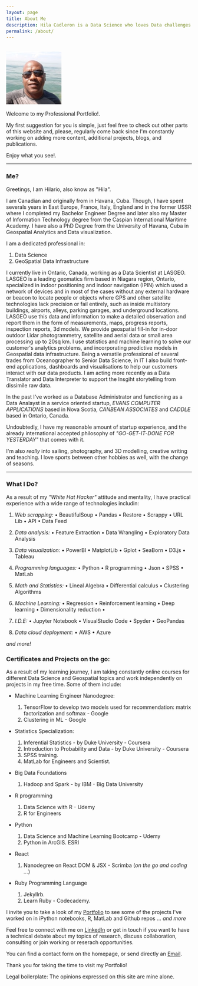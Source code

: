 ```yaml
---
layout: page
title: About Me
description: Hila Cadleron is a Data Science who loves Data challenges and open source. His motto is "What is the cause of the issues?"
permalink: /about/
---
```

<br>

<img src="/public/biopic.jpg" class="avatar-round"/>

<p class="message">
  Welcome to my Professional Portfolio!. </p>
   
  My first suggestion for you is simple, just feel free to check out other parts of this website and, please, regularly come back since I'm constantly working on adding more content, additional projects, blogs, and publications. 
  
 Enjoy what you see!.



 <hr>

### Me?

Greetings, I am Hilario, also know as "Hila".

I am Canadian and originally from in Havana, Cuba. Though, I have spent severals years in East Europe, France, Italy, England and in the former USSR where I completed my Bachelor Engineer Degree and later also my Master of Information Technology degree from the Caspian International Maritime Academy. I have also a PhD Degree from the University of Havana, Cuba in Geospatial Analytics and Data visualization.

I am a dedicated professional in: 

 1. Data Science 
 2. GeoSpatial Data Infrastructure

I currently live in Ontario, Canada, working as a Data Scientist at LASGEO. LASGEO is a leading geomatics firm based in Niagara region, Ontario, specialized in indoor positioning and indoor navigation (IPIN) which used a network of devices and in most of the cases without any external hardware or beacon to locate people or objects where GPS and other satellite technologies lack precision or fail entirely, such as inside multistory buildings, airports, alleys, parking garages, and underground locations. LASGEO use this data and information to make a detailed observation and report them in the form of measurements, maps, progress reports, inspection reports, 3d models. We provide geospatial fill-in for in-door outdoor Lidar photogrammetry, satellite and aerial data or small area processing up to 20sq km. I use statistics and machine learning to solve our customer's analytics problems, and incorporating predictive models in Geospatial data infrastructure. Being a versatile professional of several trades from Oceanographer to Senior Data Science, in IT I also build front-end applications, dashboards and visualisations to help our customers interact with our data products. I am acting more recently as a Data Translator and Data Interpreter to support the Insgiht storytelling from dissimile raw data. 

In the past I've worked as a Database Administrator and functioning as a Data Analayst in a service oriented startup, <em>EVANS COMPUTER APPLICATIONS</em> based in Nova Scotia, <em>CANBEAN ASSOCIATES</em> and <em>CADDLE</em> based in Ontario, Canada.

Undoubtedly, I have my reasonable amount of startup experience, and the already international accepted philosophy of <em>"GO-GET-IT-DONE FOR YESTERDAY"</em> that comes with it.

I'm also <em>really</em> into sailing, photography, and 3D modelling, creative writing and teaching. I love sports between other hobbies as well, with the change of seasons.

<hr>

### What I Do?

As a result of my <em>"White Hat Hacker"</em> attitude and mentality, I have practical experience with a wide range of technologies includin:

1. <em>Web scrapping:</em>  • BeautifulSoup • Pandas • Restore • Scrappy • URL Lib • API • Data Feed

2. <em>Data analysis:</em> • Feature Extraction • Data Wrangling • Exploratory Data Analysis

3. <em>Data visualization:</em>  • PowerBI • MatplotLib • Gplot • SeaBorn • D3.js • Tableau

4. <em>Programming languages:</em>  • Python •  R programming •  Json •  SPSS  •  MatLab

5. <em>Math and Statistics:</em>  • Lineal Algebra •  Differential calculus •  Clustering Algorithms

6. <em>Machine Learning:</em>  • Regression •  Reinforcement learning •  Deep learning •  Dimensionality reduction •  

7. <em>I.D.E:</em>  • Jupyter Notebook •  VisualStudio Code •  Spyder •  GeoPandas

8. <em>Data cloud deployment:</em>  • AWS •  Azure 

<em>and more!</em>


### Certificates and Projects on the go:

As a result of my learning journey, I am taking constantly online courses for different Data Science and Geospatial topics and work independently on projects in my free time. Some of them include:

* Machine Learning Engineer Nanodegree: 
    1. TensorFlow to develop two models used for recommendation: matrix factorization and softmax - Google
    2. Clustering in ML - Google

* Statistics Specialization: 
    1. Inferential Statistics - by Duke University - Coursera
    2. Introduction to Probability and Data - by Duke University - Coursera
    3. SPSS training.
    4. MatLab for Engineers and Scientist.
    
* Big Data Foundations
    1. Hadoop and Spark - by IBM - Big Data University

* R programming 
    1. Data Science with R - Udemy
    2. R for Engineers

* Python
    1. Data Science and Machine Learning Bootcamp - Udemy
    2. Python in ArcGIS. ESRI

* React
    1. Nanodegree on React DOM & JSX - Scrimba (<em>on the go and coding ...</em>)

* Ruby Programming Language
    1. Jekyllrb.
    2. Learn Ruby - Codecademy.

I invite you to take a look of my [Portfolio](/portfolio) to see some of the projects I've worked on in iPython notebooks, R, MatLab and Github repos ... <em>and more</em>

Feel free to connect with me on [LinkedIn](https://www.linkedin.com/in/hilariocalderon/) or get in touch if you want to have a technical debate about my topics of research, discuss collaboration, consulting or join working or reserach opportunities.

You can find a contact form on the homepage, or send directly an <a href="mailto:calderon.hila@gmail.com">Email</a>. 

Thank you for taking the time to visit my Portfolio!


Legal boilerplate: The opinions expressed on this site are mine alone.

